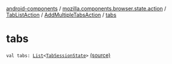 [android-components](../../../index.md) / [mozilla.components.browser.state.action](../../index.md) / [TabListAction](../index.md) / [AddMultipleTabsAction](index.md) / [tabs](./tabs.md)

# tabs

`val tabs: `[`List`](https://kotlinlang.org/api/latest/jvm/stdlib/kotlin.collections/-list/index.html)`<`[`TabSessionState`](../../../mozilla.components.browser.state.state/-tab-session-state/index.md)`>` [(source)](https://github.com/mozilla-mobile/android-components/blob/master/components/browser/state/src/main/java/mozilla/components/browser/state/action/BrowserAction.kt#L62)